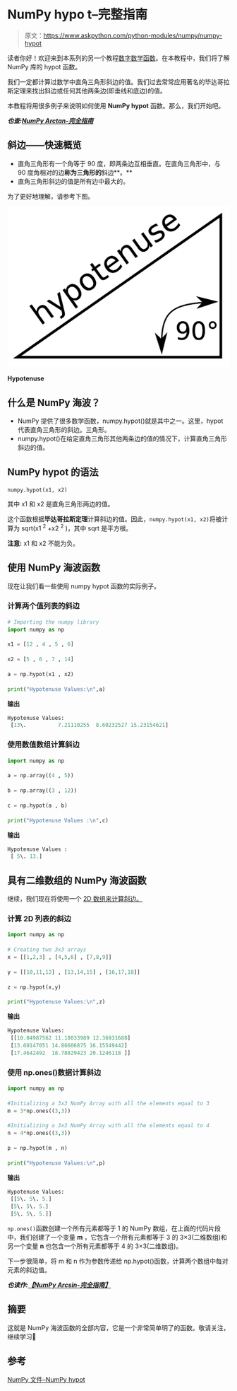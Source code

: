 # NumPy hypo t–完整指南

> 原文：<https://www.askpython.com/python-modules/numpy/numpy-hypot>

读者你好！欢迎来到本系列的另一个教程[数字数学函数](https://www.askpython.com/python/examples/plot-mathematical-functions)。在本教程中，我们将了解 NumPy 库的 hypot 函数。

我们一定都计算过数学中直角三角形斜边的值。我们过去常常应用著名的毕达哥拉斯定理来找出斜边或任何其他两条边(即垂线和底边)的值。

本教程将用很多例子来说明如何使用 **NumPy hypot** 函数。那么，我们开始吧。

***也查:[NumPy Arctan-完全指南](https://www.askpython.com/python-modules/numpy/numpy-arctan)***

## 斜边——快速概览

*   直角三角形有一个角等于 90 度，即两条边互相垂直。在直角三角形中，与 90 度角相对的边**称为三角形的**斜边**。**
*   直角三角形斜边的值是所有边中最大的。

为了更好地理解，请参考下图。

![Hypotenuse](img/bfd8c90d0fdd7041fafcf6e9107d912a.png)

**Hypotenuse**

## 什么是 NumPy 海波？

*   NumPy 提供了很多数学函数，numpy.hypot()就是其中之一。这里，hypot 代表直角三角形的斜边。三角形。
*   numpy.hypot()在给定直角三角形其他两条边的值的情况下，计算直角三角形斜边的值。

## NumPy hypot 的语法

`numpy.hypot(x1, x2)`

其中 x1 和 x2 是直角三角形两边的值。

这个函数根据**毕达哥拉斯定理**计算斜边的值。因此，`numpy.hypot(x1, x2)`将被计算为 sqrt(x1 <sup>2</sup> +x2 <sup>2</sup> )，其中 sqrt 是平方根。

**注意:** x1 和 x2 不能为负。

## 使用 NumPy 海波函数

现在让我们看一些使用 numpy hypot 函数的实际例子。

### 计算两个值列表的斜边

```py
# Importing the numpy library
import numpy as np

x1 = [12 , 4 , 5 , 6]

x2 = [5 , 6 , 7 , 14]

a = np.hypot(x1 , x2)

print("Hypotenuse Values:\n",a)

```

**输出**

```py
Hypotenuse Values:
 [13\.          7.21110255  8.60232527 15.23154621]

```

### 使用数值数组计算斜边

```py
import numpy as np

a = np.array((4 , 5))

b = np.array((3 , 12))

c = np.hypot(a , b)

print("Hypotenuse Values :\n",c)

```

**输出**

```py
Hypotenuse Values :
 [ 5\. 13.]

```

## 具有二维数组的 NumPy 海波函数

继续，我们现在将使用一个 [2D 数组来计算斜边。](https://www.askpython.com/python/array/array-indexing-in-python)

### 计算 2D 列表的斜边

```py
import numpy as np

# Creating two 3x3 arrays
x = [[1,2,3] , [4,5,6] , [7,8,9]]

y = [[10,11,12] , [13,14,15] , [16,17,18]]

z = np.hypot(x,y)

print("Hypotenuse Values:\n",z)

```

**输出**

```py
Hypotenuse Values:
 [[10.04987562 11.18033989 12.36931688]
 [13.60147051 14.86606875 16.15549442]
 [17.4642492  18.78829423 20.1246118 ]]

```

### 使用 np.ones()数据计算斜边

```py
import numpy as np

#Initializing a 3x3 NumPy Array with all the elements equal to 3
m = 3*np.ones((3,3))

#Initializing a 3x3 NumPy Array with all the elements equal to 4
n = 4*np.ones((3,3))

p = np.hypot(m , n)

print("Hypotenuse Values:\n",p)

```

**输出**

```py
Hypotenuse Values:
 [[5\. 5\. 5.]
 [5\. 5\. 5.]
 [5\. 5\. 5.]]

```

`np.ones()`函数创建一个所有元素都等于 1 的 NumPy 数组，在上面的代码片段中，我们创建了一个变量 **m** ，它包含一个所有元素都等于 3 的 3×3(二维数组)和另一个变量 **n** 也包含一个所有元素都等于 4 的 3×3(二维数组)。

下一步很简单，将 m 和 n 作为参数传递给 np.hypot()函数，计算两个数组中每对元素的斜边值。

***也读作:[【NumPy Arcsin-完全指南】](https://www.askpython.com/python-modules/numpy/numpy-arcsin)***

## 摘要

这就是 NumPy 海波函数的全部内容，它是一个非常简单明了的函数。敬请关注，继续学习🙂

## 参考

[NumPy 文件–NumPy hypot](https://numpy.org/doc/stable/reference/generated/numpy.hypot.html)